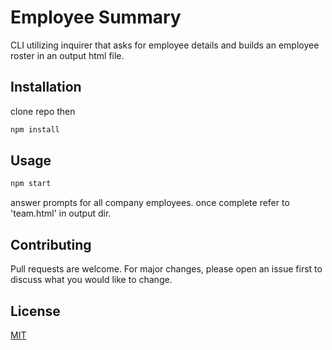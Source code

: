 # Employee Summary 

CLI utilizing inquirer that asks for employee details and builds an employee roster in an output html file.

## Installation 

clone repo then 

```bash
npm install
```

## Usage

```node.js
npm start
```

answer prompts for all company employees. once complete refer to 'team.html' in output dir.

## Contributing

Pull requests are welcome. For major changes, please open an issue first to discuss what you would like to change.

## License

[MIT](https://choosealicense.com/licenses/mit/)

